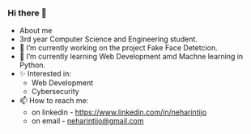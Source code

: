 ### Hi there 👋

- About me
- 3rd year Computer Science and Engineering student.
- 🔭 I’m currently working on the project Fake Face Detetcion.
- 🌱 I’m currently learning Web Development amd Machne learning in Python.
- ✨ Interested in:
  - Web Development
  - Cybersecurity 
- 📫 How to reach me:
     - on linkedin - https://www.linkedin.com/in/neharintijo
     - on email - neharintijo@gmail.com
<!--
**Neharin-tijo/Neharin-tijo** is a ✨ _special_ ✨ repository because its `README.md` (this file) appears on your GitHub profile.

Here are some ideas to get you started:

- 🔭 I’m currently working on the project Fake Face Detetcion.
- 🌱 I’m currently learning Web Development amd Machne learning in Python.
- 📫 How to reach me:
      on linkedin - https://www.linkedin.com/in/neharintijo
      on email - neharintijo@gmail.com
-->
